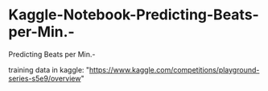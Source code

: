# Kaggle-Notebook-Predicting-Beats-per-Min.-
Predicting Beats per Min.-


training data in kaggle:
"https://www.kaggle.com/competitions/playground-series-s5e9/overview"
